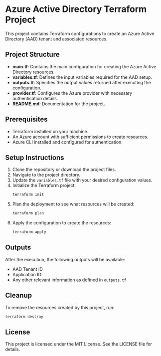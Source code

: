 # Azure Active Directory Terraform Project

This project contains Terraform configurations to create an Azure Active Directory (AAD) tenant and associated resources.

## Project Structure

- **main.tf**: Contains the main configuration for creating the Azure Active Directory resources.
- **variables.tf**: Defines the input variables required for the AAD setup.
- **outputs.tf**: Specifies the output values returned after executing the configuration.
- **provider.tf**: Configures the Azure provider with necessary authentication details.
- **README.md**: Documentation for the project.

## Prerequisites

- Terraform installed on your machine.
- An Azure account with sufficient permissions to create resources.
- Azure CLI installed and configured for authentication.

## Setup Instructions

1. Clone the repository or download the project files.
2. Navigate to the project directory.
3. Update the `variables.tf` file with your desired configuration values.
4. Initialize the Terraform project:
   ```bash
   terraform init
   ```
5. Plan the deployment to see what resources will be created:
   ```bash
   terraform plan
   ```
6. Apply the configuration to create the resources:
   ```bash
   terraform apply
   ```

## Outputs

After the execution, the following outputs will be available:

- AAD Tenant ID
- Application ID
- Any other relevant information as defined in `outputs.tf`

## Cleanup

To remove the resources created by this project, run:
```bash
terraform destroy
```

## License

This project is licensed under the MIT License. See the LICENSE file for details.